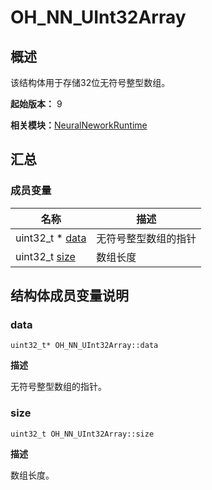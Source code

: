 # OH_NN_UInt32Array


## 概述

该结构体用于存储32位无符号整型数组。

**起始版本：** 9

**相关模块：**[NeuralNeworkRuntime](_neural_network_runtime.md)


## 汇总


### 成员变量

| 名称 | 描述 | 
| -------- | -------- |
| uint32_t \* [data](#data) | 无符号整型数组的指针 | 
| uint32_t [size](#size) | 数组长度 | 


## 结构体成员变量说明


### data

```
uint32_t* OH_NN_UInt32Array::data
```

**描述**

无符号整型数组的指针。


### size

```
uint32_t OH_NN_UInt32Array::size
```

**描述**

数组长度。
